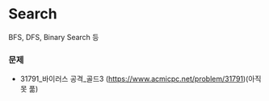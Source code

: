 # Search

BFS, DFS, Binary Search 등

### 문제

- 31791_바이러스 공격_골드3 (https://www.acmicpc.net/problem/31791)(아직 못 풂)